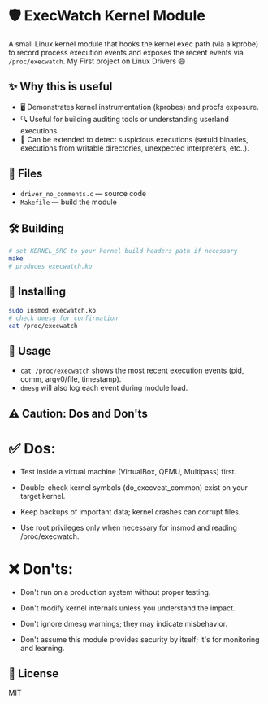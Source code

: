 # 🛡️ ExecWatch Kernel Module

A small Linux kernel module that hooks the kernel exec path (via a kprobe) to record process execution events and exposes the recent events via `/proc/execwatch`.
My First project on Linux Drivers 😅


## ✨ Why this is useful 

- 🖥️ Demonstrates kernel instrumentation (kprobes) and procfs exposure.
- 🔍 Useful for building auditing tools or understanding userland executions.
- 🚨 Can be extended to detect suspicious executions (setuid binaries, executions from writable directories, unexpected interpreters, etc..).


## 📂 Files

- `driver_no_comments.c` —  source code
- `Makefile` — build the module


## 🛠️ Building

```bash
# set KERNEL_SRC to your kernel build headers path if necessary
make
# produces execwatch.ko
````

## 🚀 Installing

```bash
sudo insmod execwatch.ko
# check dmesg for confirmation
cat /proc/execwatch
```

## 👀 Usage

* `cat /proc/execwatch` shows the most recent execution events (pid, comm, argv0/file, timestamp).
* `dmesg` will also log each event during module load.


## ⚠️ Caution: Dos and Don'ts

# ✅ Dos:

- Test inside a virtual machine (VirtualBox, QEMU, Multipass) first.

- Double-check kernel symbols (do_execveat_common) exist on your target kernel.

- Keep backups of important data; kernel crashes can corrupt files.

- Use root privileges only when necessary for insmod and reading /proc/execwatch.

# ❌ Don'ts:

- Don't run on a production system without proper testing.

- Don't modify kernel internals unless you understand the impact.

- Don't ignore dmesg warnings; they may indicate misbehavior.

- Don't assume this module provides security by itself; it's for monitoring and learning.


## 📜 License

MIT

